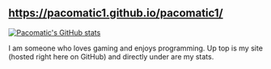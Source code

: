## https://pacomatic1.github.io/pacomatic1/
[![Pacomatic's GitHub stats](https://github-readme-stats.vercel.app/api?username=Pacomatic1&show=reviews,discussions_started,discussions_answered,prs_merged,prs_merged_percentage&show_icons=true&theme=tokyonight)](https://github.com/Pacomatic1/github-readme-stats)

I am someone who loves gaming and enjoys programming.
Up top is my site (hosted right here on GitHub) and directly under are my stats.
